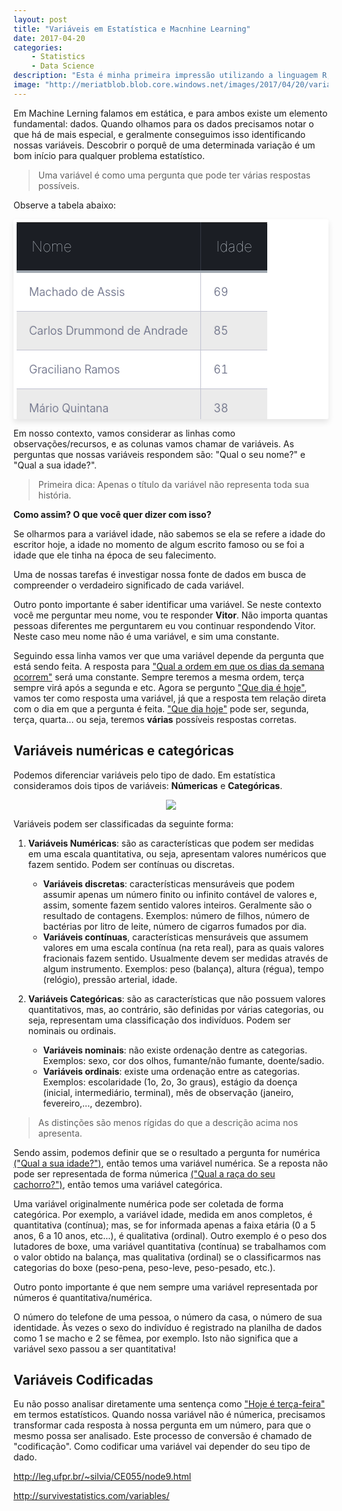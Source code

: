 ```yaml
---
layout: post
title: "Variáveis em Estatística e Macnhine Learning"
date: 2017-04-20
categories:
    - Statistics
    - Data Science
description: "Esta é minha primeira impressão utilizando a linguagem R, usada por programadores e cientistas de dados com ênfase em computação estatísticas. Para começar com o pé direito, nada como implementar uma regressão linear para iniciar."
image: "http://meriatblob.blob.core.windows.net/images/2017/04/20/variables.png"
---
```



Em Machine Lerning falamos em estática, e para ambos existe um elemento fundamental: dados. Quando olhamos para os dados precisamos notar o que há de mais especial, e geralmente conseguimos isso identificando nossas variáveis. Descobrir o porquê de uma determinada variação é um bom início para qualquer problema estatístico.

> Uma variável é como uma pergunta que pode ter várias respostas possíveis.

Observe a tabela abaixo:

<table class="table-fill">
  <tbody>
    <tr>
      <th>Nome</th>
      <th>Idade</th>
    </tr>
    <tr>
      <td>Machado de Assis</td>
      <td>69</td>
    </tr>
    <tr>
      <td>Carlos Drummond de Andrade</td>
      <td>85</td>
    </tr>
     <tr>
      <td>Graciliano Ramos</td>
      <td>61</td>
    </tr>
     <tr>
      <td>Mário Quintana</td>
      <td>38</td>
    </tr>
     <tr>
      <td>Guimarães Rosa</td>
      <td>59</td>
    </tr>
  </tbody>
</table>

Em nosso contexto, vamos considerar as linhas como observações/recursos, e as colunas vamos chamar de variáveis. As perguntas que nossas variáveis respondem são: "Qual o seu nome?" e "Qual a sua idade?".

> Primeira dica: Apenas o título da variável não representa toda sua história.

**Como assim? O que você quer dizer com isso?**

Se olharmos para a variável idade, não sabemos se ela se refere a idade do escritor hoje, a idade no momento de algum escrito famoso ou se foi a idade que ele tinha na época de seu falecimento. 

Uma de nossas tarefas é investigar nossa fonte de dados em busca de compreender o verdadeiro significado de cada variável.

Outro ponto importante é saber identificar uma variável. Se neste contexto você me perguntar meu nome, vou te responder **Vitor**. Não importa quantas pessoas diferentes me perguntarem eu vou continuar respondendo Vitor. Neste caso meu nome não é uma variável, e sim uma constante.

Seguindo essa linha vamos ver que uma variável depende da pergunta que está sendo feita. A resposta para <u>"Qual a ordem em que os dias da semana ocorrem"</u> será uma constante. Sempre teremos a mesma ordem, terça sempre virá após a segunda e etc. Agora se pergunto <u>"Que dia é hoje"</u>, vamos ter como resposta uma variável, já que a resposta tem relação direta com o dia em que a pergunta é feita. <u>"Que dia hoje"</u> pode ser, segunda, terça, quarta... ou seja, teremos **várias** possíveis respostas corretas.

## Variáveis numéricas e categóricas

Podemos diferenciar variáveis pelo tipo de dado. Em estatística consideramos dois tipos de variáveis: **Númericas** e **Categóricas**.

<p align="center"><img src="http://meriatblob.blob.core.windows.net/images/2017/04/20/variables.png"></p>

Variáveis podem ser classificadas da seguinte forma:

1. **Variáveis Numéricas**: são as características que podem ser medidas em uma escala quantitativa, ou seja, apresentam valores numéricos que fazem sentido. Podem ser contínuas ou discretas.
    * __Variáveis discretas__: características mensuráveis que podem assumir apenas um número finito ou infinito contável de valores e, assim, somente fazem sentido valores inteiros. Geralmente são o resultado de contagens. Exemplos: número de filhos, número de bactérias por litro de leite, número de cigarros fumados por dia.
    * __Variáveis contínuas__, características mensuráveis que assumem valores em uma escala contínua (na reta real), para as quais valores fracionais fazem sentido. Usualmente devem ser medidas através de algum instrumento. Exemplos: peso (balança), altura (régua), tempo (relógio), pressão arterial, idade.

2. **Variáveis Categóricas**: são as características que não possuem valores quantitativos, mas, ao contrário, são definidas por várias categorias, ou seja, representam uma classificação dos indivíduos. Podem ser nominais ou ordinais.
    * __Variáveis nominais__: não existe ordenação dentre as categorias. Exemplos: sexo, cor dos olhos, fumante/não fumante, doente/sadio.
    * __Variáveis ordinais__: existe uma ordenação entre as categorias. Exemplos: escolaridade (1o, 2o, 3o graus), estágio da doença (inicial, intermediário, terminal), mês de observação (janeiro, fevereiro,..., dezembro).

> As distinções são menos rígidas do que a descrição acima nos apresenta.

Sendo assim, podemos definir que se o resultado a pergunta for numérica <u>("Qual a sua idade?")</u>, então temos uma variável numérica. Se a reposta não pode ser representada de forma númerica <u>("Qual a raça do seu cachorro?")</u>, então temos uma variável categórica. 

Uma variável originalmente numérica pode ser coletada de forma categórica. 
Por exemplo, a variável idade, medida em anos completos, é quantitativa (contínua); mas, se for informada apenas a faixa etária (0 a 5 anos, 6 a 10 anos, etc...), é qualitativa (ordinal). Outro exemplo é o peso dos lutadores de boxe, uma variável quantitativa (contínua) se trabalhamos com o valor obtido na balança, mas qualitativa (ordinal) se o classificarmos nas categorias do boxe (peso-pena, peso-leve, peso-pesado, etc.).

Outro ponto importante é que nem sempre uma variável representada por números é quantitativa/numérica.

O número do telefone de uma pessoa, o número da casa, o número de sua identidade. Às vezes o sexo do indivíduo é registrado na planilha de dados como 1 se macho e 2 se fêmea, por exemplo. Isto não significa que a variável sexo passou a ser quantitativa!

## Variáveis Codificadas

Eu não posso analisar diretamente uma sentença como <u>"Hoje é terça-feira"</u> em termos estatísticos. Quando nossa variável não é númerica, precisamos transformar cada resposta à nossa pergunta em um número, para que o mesmo possa ser analisado. Este processo de conversão é chamado de "codificação". Como codificar uma variável vai depender do seu tipo de dado.


http://leg.ufpr.br/~silvia/CE055/node9.html

http://survivestatistics.com/variables/

<style>
div.table-title {
  display: block;
  margin: auto;
  max-width: 600px;
  padding:5px;
  width: 100%;
}

.table-title h3 {
   color: #fafafa;
   font-size: 30px;
   font-weight: 400;
   font-style:normal;
   font-family: "Roboto", helvetica, arial, sans-serif;
   text-shadow: -1px -1px 1px rgba(0, 0, 0, 0.1);
   text-transform:uppercase;
}


/*** Table Styles **/

.table-fill {
  background: white;
  border-radius:3px;
  border-collapse: collapse;
  height: 320px;
  margin: auto;
  max-width: 600px;
  padding:5px;
  width: 100%;
  box-shadow: 0 5px 10px rgba(0, 0, 0, 0.1);
  animation: float 5s infinite;
}
 
th {
  color:#D5DDE5;;
  background:#1b1e24;
  border-bottom:4px solid #9ea7af;
  border-right: 1px solid #343a45;
  font-size:23px;
  font-weight: 100;
  padding:24px;
  text-align:left;
  text-shadow: 0 1px 1px rgba(0, 0, 0, 0.1);
  vertical-align:middle;
}

th:first-child {
  border-top-left-radius:3px;
}
 
th:last-child {
  border-top-right-radius:3px;
  border-right:none;
}
  
tr {
  border-top: 1px solid #C1C3D1;
  border-bottom-: 1px solid #C1C3D1;
  color:#666B85;
  font-size:16px;
  font-weight:normal;
  text-shadow: 0 1px 1px rgba(256, 256, 256, 0.1);
}
 
tr:hover td {
  background:#4E5066;
  color:#FFFFFF;
  border-top: 1px solid #22262e;
  border-bottom: 1px solid #22262e;
}
 
tr:first-child {
  border-top:none;
}

tr:last-child {
  border-bottom:none;
}
 
tr:nth-child(odd) td {
  background:#EBEBEB;
}
 
tr:nth-child(odd):hover td {
  background:#4E5066;
}

tr:last-child td:first-child {
  border-bottom-left-radius:3px;
}
 
tr:last-child td:last-child {
  border-bottom-right-radius:3px;
}
 
td {
  background:#FFFFFF;
  padding:20px;
  text-align:left;
  vertical-align:middle;
  font-weight:300;
  font-size:18px;
  text-shadow: -1px -1px 1px rgba(0, 0, 0, 0.1);
  border-right: 1px solid #C1C3D1;
}

td:last-child {
  border-right: 0px;
}

th.text-left {
  text-align: left;
}

th.text-center {
  text-align: center;
}

th.text-right {
  text-align: right;
}

td.text-left {
  text-align: left;
}

td.text-center {
  text-align: center;
}

td.text-right {
  text-align: right;
}

</style>